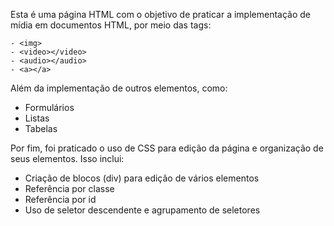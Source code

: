 Esta é uma página HTML com o objetivo de praticar a implementação de mídia em documentos HTML, por meio das tags:
~~~
- <img>
- <video></video>
- <audio></audio>
- <a></a>
~~~
Além da implementação de outros elementos, como:
- Formulários
- Listas
- Tabelas

Por fim, foi praticado o uso de CSS para edição da página e organização de seus elementos. Isso inclui:
- Criação de blocos (div) para edição de vários elementos
- Referência por classe
- Referência por id
- Uso de seletor descendente e agrupamento de seletores
